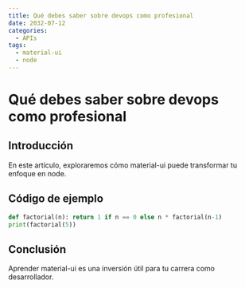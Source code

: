 ```yaml
---
title: Qué debes saber sobre devops como profesional
date: 2032-07-12
categories:
  - APIs
tags:
  - material-ui
  - node
---
```


# Qué debes saber sobre devops como profesional

## Introducción

En este artículo, exploraremos cómo material-ui puede transformar tu enfoque en node.

## Código de ejemplo

```python
def factorial(n): return 1 if n == 0 else n * factorial(n-1)
print(factorial(5))
```

## Conclusión

Aprender material-ui es una inversión útil para tu carrera como desarrollador.